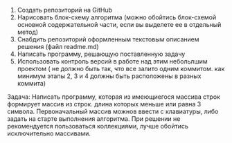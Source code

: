 1. Создать репозиторий на GitHub 
2. Нарисовать блок-схему алгоритма (можно обойтись блок-схемой основной содержательной части, если вы выделете ее в отдельный метод)
3. Снабдить репозиторий оформленным текстовым описанием решения (файл readme.md)
4. Написать программу, решающую поставленную задачу
5. Использовать контроль версий в работе над этим небольлшим проектом ( не должно быть так, что все залито одним коммитом. как минимум этапы 2, 3 и 4 должны быть расположены в разных коммита)

Задача: Написать программу, которая из имеющиегося массива строк формирует массив из строк. длина которых меньше или равна 3 символа. Первоначальный массив можнов ввести с клавиатуры, либо задать на старте выполнения алгоритма. При решении не рекомендуется пользоваться коллекциями, лучше обойтись исключительно массивами.